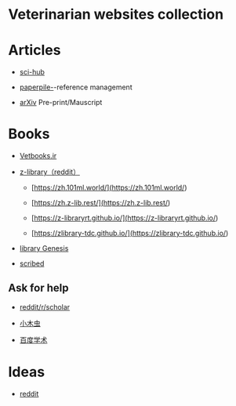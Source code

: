 # Veterinarian websites collection

# Articles
- [sci-hub](<https://sci-hub.se/>)

- [paperpile-](<https://app.paperpile.com/my-library/all>)\-reference management

- [arXiv](<https://arxiv.org/>)  Pre-print/Mauscript

# Books
- [Vetbooks.ir](https://vetbooks.ir/)

- [z-library（reddit）](<https://www.reddit.com/r/zlibrary/wiki/index/access/>)
  
    - [https://zh.101ml.world/](<https://zh.101ml.world/>)
      
    - [https://zh.z-lib.rest/](<https://zh.z-lib.rest/>)
      
    - [https://z-libraryrt.github.io/](<https://z-libraryrt.github.io/>)
      
    - [https://zlibrary-tdc.github.io/](<https://zlibrary-tdc.github.io/>)
    
- [library Genesis](https://libgenesis.co/)
  
- [scribed](https://www.scribd.com/search?query=BSAVA%20canine%20and%20feline)

## **Ask for help**

- [reddit/r/scholar](<https://www.reddit.com/r/Scholar/>)

- [小木虫](<https://muchong.com/bbs/>)

- [百度学术](<https://xueshu.baidu.com/u/paperhelp>)

# Ideas


- [reddit](<https://www.reddit.com/r/coolguides/comments/xr7dr0/how_to_get_scientific_papers_for_free/#lightbox>)
